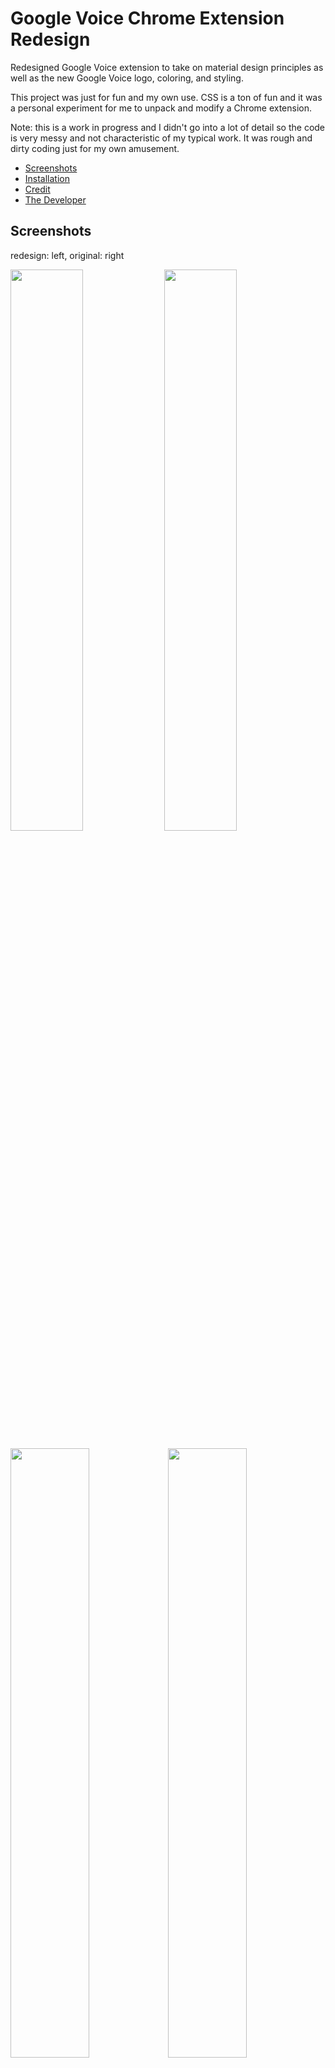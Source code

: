 
# Google Voice Chrome Extension Redesign

Redesigned Google Voice extension to take on material design principles as well as the new Google Voice logo, coloring, and styling.

This project was just for fun and my own use. CSS is a ton of fun and it was a personal experiment for me to unpack and modify a Chrome extension.

Note: this is a work in progress and I didn't go into a lot of detail so the code is very messy and not characteristic of my typical work. It was rough and dirty coding just for my own amusement.

- [Screenshots](#screenshots)
- [Installation](#installation)
- [Credit](#credit)
- [The Developer](#thedeveloper)

<a name="screenshots"></a>
## Screenshots

redesign: left, original: right

[<img src="https://i.imgur.com/1YCSL3l.png" width=48% />](https://i.imgur.com/1YCSL3l.png) [<img src="https://i.imgur.com/PNf8CJq.png" width=48% />](https://i.imgur.com/PNf8CJq.png)

[<img src="https://i.imgur.com/KQ9PEK0.png" width=50% />](https://i.imgur.com/PTni4rD.png)[<img src="https://i.imgur.com/PTni4rD.png" width=50% />](https://i.imgur.com/KQ9PEK0.png)

[<img src="https://i.imgur.com/qWQqUiI.png" width=50% />](https://i.imgur.com/qWQqUiI.png)[<img src="https://i.imgur.com/dg5eTZ5.png" width=50% />](https://i.imgur.com/dg5eTZ5.png)

[<img src="https://i.imgur.com/46eAKXf.png" width=50% />](https://i.imgur.com/46eAKXf.png)[<img src="https://i.imgur.com/aqX7OpA.png" width=50% />](https://i.imgur.com/aqX7OpA.png)

<a name="installation"></a>
## Installation

To install the extension, follow these steps:

1. Download or clone the files from this repository to your computer and save them somewhere safe.
2. Open Chrome and head to chrome://extensions
3. Enable the developer mode switch.
4. Click "Load unpacked extension.
5. Select the folder you unpacked before (this README.MD file will be inside it).
6. Make sure you're signed into Google, and click the Google Voice icon on the toolbar and you're in!

Note: the code is all available here for review, and I don't receive your credentials or information. Just like the Official extension, you must sign into Google on the website to use this. No special app authorization is required, and I haven't changed any of the core functionality of the app, only the visual styles  (HTML, CSS, and the addition of [FontAwesome](https://fontawesome.com/) for icons).

<a name="credit"></a>
## Credit

### [Google](https://google.com) and the [Google Voice](https://voice.google.com) team.
This is just a lot of restyling of the extension they created. I'm a major Google fanboy and dye-hard user of all things Google (in fact, I've used Google Voice as my only phone number since 2009!).

### [stackoverflow](https://stackoverflow.com/questions/2250163/how-do-i-directly-modify-a-google-chrome-extension-file-crx)
Specifically [jdavis]() & [heatfanjohn](https://stackoverflow.com/users/1411277/heatfanjohn) for their helpful information about Chrome extensions.
### [Thinkful: Coding Bootcamp](https://thinkful.com)
For cementing in my web development skills.

<a name="thedeveloper"></a>
## The Developer

**My name's Tyler and I'm a Thinkful full stack web development graduate. Nice to meet you!**

### Find me on

- Portfolio: [tylerjustyn.dev](https://tylerjustyn.dev)
- GitHub: [gotylergo](https://github.com/gotylergo)
- LinkedIn: [tylerjustyn](https://www.linkedin.com/in/tylerjustyn/)
- Music: [tylerjustyn.com](https://www.tylerjustyn.com)
